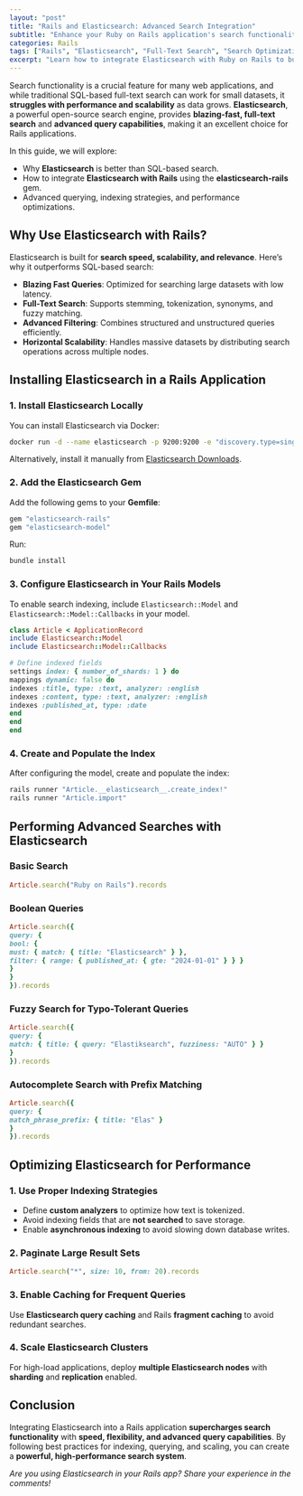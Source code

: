```yaml
---
layout: "post"
title: "Rails and Elasticsearch: Advanced Search Integration"
subtitle: "Enhance your Ruby on Rails application's search functionality with Elasticsearch for high-performance indexing and querying."
categories: Rails
tags: ["Rails", "Elasticsearch", "Full-Text Search", "Search Optimization", "Performance Tuning", "Active Record"]
excerpt: "Learn how to integrate Elasticsearch with Ruby on Rails to build a scalable and efficient search system with advanced query capabilities."
---
```




Search functionality is a crucial feature for many web applications, and while traditional SQL-based full-text search can work for small datasets, it **struggles with performance and scalability** as data grows. **Elasticsearch**, a powerful open-source search engine, provides **blazing-fast, full-text search** and **advanced query capabilities**, making it an excellent choice for Rails applications.

In this guide, we will explore:

- Why **Elasticsearch** is better than SQL-based search.
- How to integrate **Elasticsearch with Rails** using the **elasticsearch-rails** gem.
- Advanced querying, indexing strategies, and performance optimizations.

## **Why Use Elasticsearch with Rails?**

Elasticsearch is built for **search speed, scalability, and relevance**. Here’s why it outperforms SQL-based search:

- **Blazing Fast Queries**: Optimized for searching large datasets with low latency.
- **Full-Text Search**: Supports stemming, tokenization, synonyms, and fuzzy matching.
- **Advanced Filtering**: Combines structured and unstructured queries efficiently.
- **Horizontal Scalability**: Handles massive datasets by distributing search operations across multiple nodes.

## **Installing Elasticsearch in a Rails Application**

### **1. Install Elasticsearch Locally**
You can install Elasticsearch via Docker:

```sh
docker run -d --name elasticsearch -p 9200:9200 -e "discovery.type=single-node" docker.elastic.co/elasticsearch/elasticsearch:7.10.2
```

Alternatively, install it manually from [Elasticsearch Downloads](https://www.elastic.co/downloads/elasticsearch).

### **2. Add the Elasticsearch Gem**
Add the following gems to your **Gemfile**:

```ruby
gem "elasticsearch-rails"
gem "elasticsearch-model"
```

Run:

```sh
bundle install
```

### **3. Configure Elasticsearch in Your Rails Models**
To enable search indexing, include `Elasticsearch::Model` and `Elasticsearch::Model::Callbacks` in your model.

```ruby
class Article < ApplicationRecord
include Elasticsearch::Model
include Elasticsearch::Model::Callbacks

# Define indexed fields
settings index: { number_of_shards: 1 } do
mappings dynamic: false do
indexes :title, type: :text, analyzer: :english
indexes :content, type: :text, analyzer: :english
indexes :published_at, type: :date
end
end
end
```

### **4. Create and Populate the Index**
After configuring the model, create and populate the index:

```sh
rails runner "Article.__elasticsearch__.create_index!"
rails runner "Article.import"
```

## **Performing Advanced Searches with Elasticsearch**

### **Basic Search**
```ruby
Article.search("Ruby on Rails").records
```

### **Boolean Queries**
```ruby
Article.search({
query: {
bool: {
must: { match: { title: "Elasticsearch" } },
filter: { range: { published_at: { gte: "2024-01-01" } } }
}
}
}).records
```

### **Fuzzy Search for Typo-Tolerant Queries**
```ruby
Article.search({
query: {
match: { title: { query: "Elastiksearch", fuzziness: "AUTO" } }
}
}).records
```

### **Autocomplete Search with Prefix Matching**
```ruby
Article.search({
query: {
match_phrase_prefix: { title: "Elas" }
}
}).records
```

## **Optimizing Elasticsearch for Performance**

### **1. Use Proper Indexing Strategies**
- Define **custom analyzers** to optimize how text is tokenized.
- Avoid indexing fields that are **not searched** to save storage.
- Enable **asynchronous indexing** to avoid slowing down database writes.

### **2. Paginate Large Result Sets**
```ruby
Article.search("*", size: 10, from: 20).records
```

### **3. Enable Caching for Frequent Queries**
Use **Elasticsearch query caching** and Rails **fragment caching** to avoid redundant searches.

### **4. Scale Elasticsearch Clusters**
For high-load applications, deploy **multiple Elasticsearch nodes** with **sharding** and **replication** enabled.

## **Conclusion**

Integrating Elasticsearch into a Rails application **supercharges search functionality** with **speed, flexibility, and advanced query capabilities**. By following best practices for indexing, querying, and scaling, you can create a **powerful, high-performance search system**.

*Are you using Elasticsearch in your Rails app? Share your experience in the comments!*
